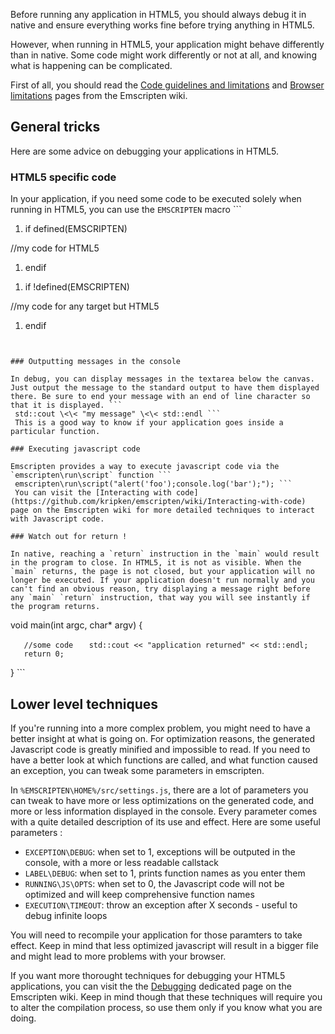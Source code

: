 Before running any application in HTML5, you should always debug it in native and ensure everything works fine before trying anything in HTML5.

However, when running in HTML5, your application might behave differently than in native. Some code might work differently or not at all, and knowing what is happening can be complicated.

First of all, you should read the [Code guidelines and limitations](https://github.com/kripken/emscripten/wiki/CodeGuidelinesAndLimitations) and [Browser limitations](https://github.com/kripken/emscripten/wiki/Browser-limitations) pages from the Emscripten wiki.

General tricks
--------------

Here are some advice on debugging your applications in HTML5.

### HTML5 specific code

In your application, if you need some code to be executed solely when running in HTML5, you can use the `EMSCRIPTEN` macro ```


1.  if defined(EMSCRIPTEN)

//my code for HTML5

1.  endif

<!-- -->

1.  if !defined(EMSCRIPTEN)

//my code for any target but HTML5

1.  endif

```


### Outputting messages in the console

In debug, you can display messages in the textarea below the canvas. Just output the message to the standard output to have them displayed there. Be sure to end your message with an end of line character so that it is displayed. ```
 std::cout \<\< "my message" \<\< std::endl ```
 This is a good way to know if your application goes inside a particular function.

### Executing javascript code

Emscripten provides a way to execute javascript code via the `emscripten\run\script` function ```
 emscripten\run\script("alert('foo');console.log('bar');"); ```
 You can visit the [Interacting with code](https://github.com/kripken/emscripten/wiki/Interacting-with-code) page on the Emscripten wiki for more detailed techniques to interact with Javascript code.

### Watch out for return !

In native, reaching a `return` instruction in the `main` would result in the program to close. In HTML5, it is not as visible. When the `main` returns, the page is not closed, but your application will no longer be executed. If your application doesn't run normally and you can't find an obvious reason, try displaying a message right before any `main` `return` instruction, that way you will see instantly if the program returns.

```
 void main(int argc, char\* argv) {

`   //some code`
`   std::cout << "application returned" << std::endl;`
`   return 0;`

} ```


Lower level techniques
----------------------

If you're running into a more complex problem, you might need to have a better insight at what is going on. For optimization reasons, the generated Javascript code is greatly minified and impossible to read. If you need to have a better look at which functions are called, and what function caused an exception, you can tweak some parameters in emscripten.

In `%EMSCRIPTEN\HOME%/src/settings.js`, there are a lot of parameters you can tweak to have more or less optimizations on the generated code, and more or less information displayed in the console. Every parameter comes with a quite detailed description of its use and effect. Here are some useful parameters :

-   `EXCEPTION\DEBUG`: when set to 1, exceptions will be outputed in the console, with a more or less readable callstack
-   `LABEL\DEBUG`: when set to 1, prints function names as you enter them
-   `RUNNING\JS\OPTS`: when set to 0, the Javascript code will not be optimized and will keep comprehensive function names
-   `EXECUTION\TIMEOUT`: throw an exception after X seconds - useful to debug infinite loops

You will need to recompile your application for those paramters to take effect. Keep in mind that less optimized javascript will result in a bigger file and might lead to more problems with your browser.

If you want more thorought techniques for debugging your HTML5 applications, you can visit the the [Debugging](https://github.com/kripken/emscripten/wiki/Debugging) dedicated page on the Emscripten wiki. Keep in mind though that these techniques will require you to alter the compilation process, so use them only if you know what you are doing.

